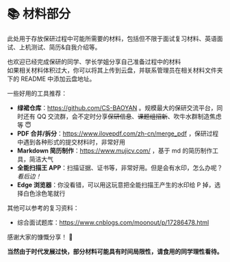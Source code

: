 # 📚 材料部分

此处用于存放保研过程中可能所需要的材料，包括但不限于面试复习材料、英语面试、上机测试、简历&自我介绍等。

也欢迎已经完成保研的同学、学长学姐分享自己准备过程中的材料\
如果相关材料体积过大，你可以将其上传到云盘，并联系管理员在相关材料文件夹下的 README 中添加云盘地址。

一些好用的工具推荐：
- **绿裙仓库**：https://github.com/CS-BAOYAN 。规模最大的保研交流平台，同时还有 QQ 交流群，会不定时分享~~保研信息~~、~~课题组招新~~、吹牛水群制造焦虑等  :innocent:
- **PDF 合并/拆分**：https://www.ilovepdf.com/zh-cn/merge_pdf ，保研过程中遇到各种形式的提交材料时，非常好用
- **Markdown 简历制作**：https://www.mujicv.com/ ，基于 md 的简历制作工具，简洁大气
- **全能扫描王 APP**：扫描证据、证书等，非常好用。但是会有水印，怎么办呢？*看后边！*
- **Edge 浏览器**：你没看错，可以用这玩意把全能扫描王产生的水印给 P 掉，选择白色涂色笔就行

其他可以参考的复习资料：
- 综合面试题库：https://www.cnblogs.com/moonout/p/17286478.html

感谢大家的慷慨分享！ 💝

**当然由于时代发展过快，部分材料可能具有时间局限性，请食用的同学理性看待。**
